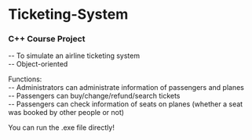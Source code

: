# Ticketing-System

### C++ Course Project

-- To simulate an airline ticketing system  
-- Object-oriented  

Functions:   
  -- Administrators can administrate information of passengers and planes  
  -- Passengers can buy/change/refund/search tickets  
  -- Passengers can check information of seats on planes (whether a seat was booked by other people or not)  
 
 You can run the .exe file directly!

